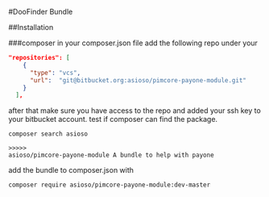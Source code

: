 #DooFinder Bundle



##Installation

###composer
in your composer.json file add the following repo under your

```json
"repositories": [
    {
      "type": "vcs",
      "url":  "git@bitbucket.org:asioso/pimcore-payone-module.git"
    }
  ],
``` 

after that make sure you have access to the repo and added your ssh key to your bitbucket account.
test if composer can find the package.
```
composer search asioso

>>>>>
asioso/pimcore-payone-module A bundle to help with payone  

```

add the bundle to composer.json with
```
composer require asioso/pimcore-payone-module:dev-master

```

